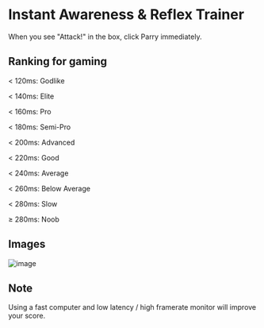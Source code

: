 # Instant Awareness & Reflex Trainer
When you see "Attack!" in the box, click Parry immediately.

## Ranking for gaming
< 120ms: Godlike

< 140ms: Elite

< 160ms: Pro

< 180ms: Semi-Pro

< 200ms: Advanced

< 220ms: Good

< 240ms: Average

< 260ms: Below Average

< 280ms: Slow

≥ 280ms: Noob

## Images
![image](https://github.com/user-attachments/assets/da17fe27-8b65-4177-b2db-8b976051980c)

## Note
Using a fast computer and low latency / high framerate monitor will improve your score.
